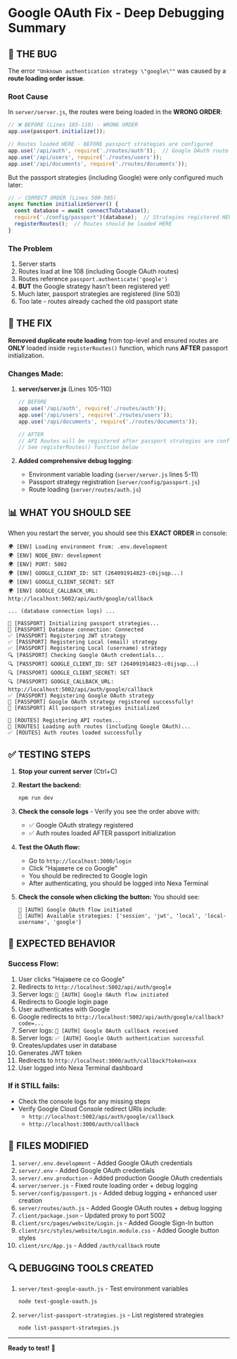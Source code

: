 # Google OAuth Fix - Deep Debugging Summary

## 🐛 THE BUG

The error `"Unknown authentication strategy \"google\""` was caused by a **route loading order issue**.

### Root Cause
In `server/server.js`, the routes were being loaded in the **WRONG ORDER**:

```javascript
// ❌ BEFORE (Lines 105-110) - WRONG ORDER
app.use(passport.initialize());

// Routes loaded HERE - BEFORE passport strategies are configured
app.use('/api/auth', require('./routes/auth'));  // Google OAuth route loaded
app.use('/api/users', require('./routes/users'));
app.use('/api/documents', require('./routes/documents'));
```

But the passport strategies (including Google) were only configured much later:

```javascript
// ✅ CORRECT ORDER (Lines 500-505)
async function initializeServer() {
  const database = await connectToDatabase();
  require('./config/passport')(database);  // Strategies registered HERE
  registerRoutes();  // Routes should be loaded HERE
}
```

### The Problem
1. Server starts
2. Routes load at line 108 (including Google OAuth routes)
3. Routes reference `passport.authenticate('google')`
4. **BUT** the Google strategy hasn't been registered yet!
5. Much later, passport strategies are registered (line 503)
6. Too late - routes already cached the old passport state

## 🔧 THE FIX

**Removed duplicate route loading** from top-level and ensured routes are **ONLY** loaded inside `registerRoutes()` function, which runs **AFTER** passport initialization.

### Changes Made:

1. **server/server.js** (Lines 105-110)
   ```javascript
   // BEFORE
   app.use('/api/auth', require('./routes/auth'));
   app.use('/api/users', require('./routes/users'));
   app.use('/api/documents', require('./routes/documents'));

   // AFTER
   // API Routes will be registered after passport strategies are configured
   // See registerRoutes() function below
   ```

2. **Added comprehensive debug logging**:
   - Environment variable loading (`server/server.js` lines 5-11)
   - Passport strategy registration (`server/config/passport.js`)
   - Route loading (`server/routes/auth.js`)

## 📊 WHAT YOU SHOULD SEE

When you restart the server, you should see this **EXACT ORDER** in console:

```
🌍 [ENV] Loading environment from: .env.development
🌍 [ENV] NODE_ENV: development
🌍 [ENV] PORT: 5002
🌍 [ENV] GOOGLE_CLIENT_ID: SET (264091914823-c0ijsqp...)
🌍 [ENV] GOOGLE_CLIENT_SECRET: SET
🌍 [ENV] GOOGLE_CALLBACK_URL: http://localhost:5002/api/auth/google/callback

... (database connection logs) ...

🔧 [PASSPORT] Initializing passport strategies...
🔧 [PASSPORT] Database connection: Connected
✅ [PASSPORT] Registering JWT strategy
✅ [PASSPORT] Registering Local (email) strategy
✅ [PASSPORT] Registering Local (username) strategy
🔍 [PASSPORT] Checking Google OAuth credentials...
🔍 [PASSPORT] GOOGLE_CLIENT_ID: SET (264091914823-c0ijsqp...)
🔍 [PASSPORT] GOOGLE_CLIENT_SECRET: SET
🔍 [PASSPORT] GOOGLE_CALLBACK_URL: http://localhost:5002/api/auth/google/callback
✅ [PASSPORT] Registering Google OAuth strategy
🎉 [PASSPORT] Google OAuth strategy registered successfully!
🎯 [PASSPORT] All passport strategies initialized

📡 [ROUTES] Registering API routes...
🔐 [ROUTES] Loading auth routes (including Google OAuth)...
✅ [ROUTES] Auth routes loaded successfully
```

## ✅ TESTING STEPS

1. **Stop your current server** (Ctrl+C)

2. **Restart the backend:**
   ```bash
   npm run dev
   ```

3. **Check the console logs** - Verify you see the order above with:
   - ✅ Google OAuth strategy registered
   - ✅ Auth routes loaded AFTER passport initialization

4. **Test the OAuth flow:**
   - Go to `http://localhost:3000/login`
   - Click "Најавете се со Google"
   - You should be redirected to Google login
   - After authenticating, you should be logged into Nexa Terminal

5. **Check the console when clicking the button:**
   You should see:
   ```
   🚀 [AUTH] Google OAuth flow initiated
   🚀 [AUTH] Available strategies: ['session', 'jwt', 'local', 'local-username', 'google']
   ```

## 🎯 EXPECTED BEHAVIOR

### Success Flow:
1. User clicks "Најавете се со Google"
2. Redirects to `http://localhost:5002/api/auth/google`
3. Server logs: `🚀 [AUTH] Google OAuth flow initiated`
4. Redirects to Google login page
5. User authenticates with Google
6. Google redirects to `http://localhost:5002/api/auth/google/callback?code=...`
7. Server logs: `🔄 [AUTH] Google OAuth callback received`
8. Server logs: `✅ [AUTH] Google OAuth authentication successful`
9. Creates/updates user in database
10. Generates JWT token
11. Redirects to `http://localhost:3000/auth/callback?token=xxx`
12. User logged into Nexa Terminal dashboard

### If it STILL fails:
- Check the console logs for any missing steps
- Verify Google Cloud Console redirect URIs include:
  - `http://localhost:5002/api/auth/google/callback`
  - `http://localhost:3000/auth/callback`

## 📝 FILES MODIFIED

1. `server/.env.development` - Added Google OAuth credentials
2. `server/.env` - Added Google OAuth credentials
3. `server/.env.production` - Added production Google OAuth credentials
4. `server/server.js` - Fixed route loading order + debug logging
5. `server/config/passport.js` - Added debug logging + enhanced user creation
6. `server/routes/auth.js` - Added Google OAuth routes + debug logging
7. `client/package.json` - Updated proxy to port 5002
8. `client/src/pages/website/Login.js` - Added Google Sign-In button
9. `client/src/styles/website/Login.module.css` - Added Google button styles
10. `client/src/App.js` - Added `/auth/callback` route

## 🔍 DEBUGGING TOOLS CREATED

1. `server/test-google-oauth.js` - Test environment variables
   ```bash
   node test-google-oauth.js
   ```

2. `server/list-passport-strategies.js` - List registered strategies
   ```bash
   node list-passport-strategies.js
   ```

---

**Ready to test!** 🚀
